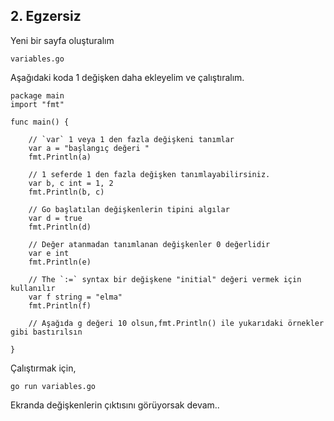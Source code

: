 ## 2. Egzersiz

Yeni bir sayfa oluşturalım

```variables.go```

Aşağıdaki koda 1 değişken daha ekleyelim ve çalıştıralım.

```
package main
import "fmt"

func main() {

	// `var` 1 veya 1 den fazla değişkeni tanımlar
	var a = "başlangıç değeri "
	fmt.Println(a)

	// 1 seferde 1 den fazla değişken tanımlayabilirsiniz.
	var b, c int = 1, 2
	fmt.Println(b, c)

	// Go başlatılan değişkenlerin tipini algılar
	var d = true
	fmt.Println(d)

	// Değer atanmadan tanımlanan değişkenler 0 değerlidir
	var e int
	fmt.Println(e)

	// The `:=` syntax bir değişkene "initial" değeri vermek için kullanılır
	var f string = "elma"
	fmt.Println(f)

    // Aşağıda g değeri 10 olsun,fmt.Println() ile yukarıdaki örnekler gibi bastırılsın

}
```
Çalıştırmak için,
```
go run variables.go
```
Ekranda değişkenlerin çıktısını görüyorsak devam..
